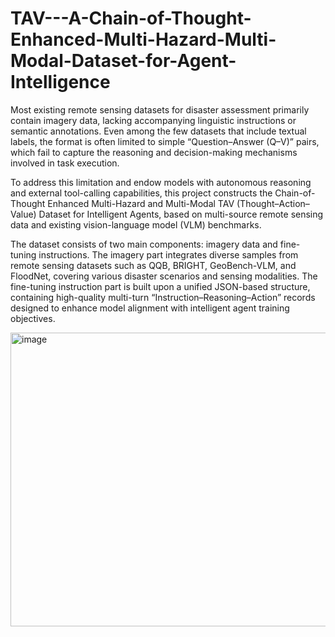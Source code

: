 # TAV---A-Chain-of-Thought-Enhanced-Multi-Hazard-Multi-Modal-Dataset-for-Agent-Intelligence
Most existing remote sensing datasets for disaster assessment primarily contain imagery data, lacking accompanying linguistic instructions or semantic annotations. Even among the few datasets that include textual labels, the format is often limited to simple “Question–Answer (Q–V)” pairs, which fail to capture the reasoning and decision-making mechanisms involved in task execution.

To address this limitation and endow models with autonomous reasoning and external tool-calling capabilities, this project constructs the Chain-of-Thought Enhanced Multi-Hazard and Multi-Modal TAV (Thought–Action–Value) Dataset for Intelligent Agents, based on multi-source remote sensing data and existing vision-language model (VLM) benchmarks.

The dataset consists of two main components: imagery data and fine-tuning instructions. The imagery part integrates diverse samples from remote sensing datasets such as QQB, BRIGHT, GeoBench-VLM, and FloodNet, covering various disaster scenarios and sensing modalities. The fine-tuning instruction part is built upon a unified JSON-based structure, containing high-quality multi-turn “Instruction–Reasoning–Action” records designed to enhance model alignment with intelligent agent training objectives.


<img width="1280" height="470" alt="image" src="https://github.com/user-attachments/assets/e7036b77-32b5-42ba-b0d8-755045e5c16d" />
